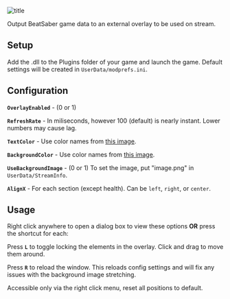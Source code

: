 ![title](https://bigft.io/u/i/XLd7l.png)

Output BeatSaber game data to an external overlay to be used on stream.

## Setup

Add the .dll to the Plugins folder of your game and launch the game. Default settings will be created in `UserData/modprefs.ini`.

## Configuration

**`OverlayEnabled`** - (0 or 1)

**`RefreshRate`** - In miliseconds,  however 100 (default) is nearly instant. Lower numbers may cause lag.

**`TextColor`** - Use color names from [this image](https://docs.microsoft.com/en-us/dotnet/media/art-color-table.png).

**`BackgroundColor`** - Use color names from [this image](https://docs.microsoft.com/en-us/dotnet/media/art-color-table.png).

**`UseBackgroundImage`** - (0 or 1) To set the image, put "image.png" in `UserData/StreamInfo`.

**`AlignX`** - For each section (except health). Can be `left`, `right`, or `center`.

## Usage

Right click anywhere to open a dialog box to view these options **OR** press the shortcut for each:

Press **`L`** to toggle locking the elements in the overlay. Click and drag to move them around.

Press **`R`** to reload the window. This reloads config settings and will fix any issues with the background image stretching.

Accessible only via the right click menu, reset all positions to default.
